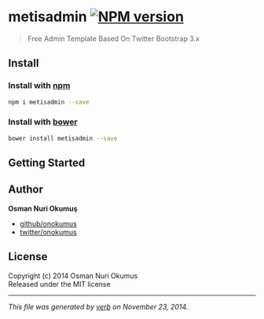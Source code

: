 # metisadmin [![NPM version](https://badge.fury.io/js/metisadmin.svg)](http://badge.fury.io/js/metisadmin)

> Free Admin Template Based On Twitter Bootstrap 3.x

## Install

### Install with [npm](npmjs.org)

```bash
npm i metisadmin --save
```

### Install with [bower](https://github.com/bower/bower)

```bash
bower install metisadmin --save
```

## Getting Started

## Author
 
**Osman Nuri Okumuş**
 
+ [github/onokumus](https://github.com/onokumus)
+ [twitter/onokumus](http://twitter.com/onokumus) 


## License
Copyright (c) 2014 Osman Nuri Okumus  
Released under the MIT license

***

_This file was generated by [verb](https://github.com/assemble/verb) on November 23, 2014._
